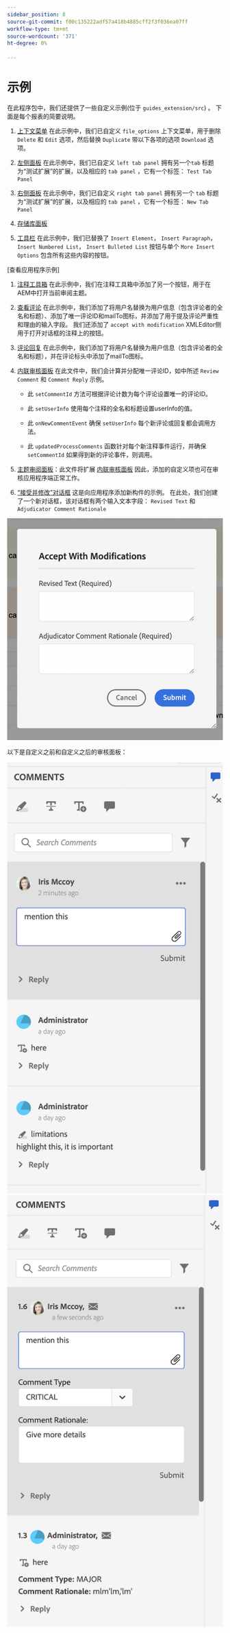 ```yaml
---
sidebar_position: 8
source-git-commit: f00c135222adf57a418b4885cff2f3f036ea07ff
workflow-type: tm+mt
source-wordcount: '371'
ht-degree: 0%

---
```



# 示例

在此程序包中，我们还提供了一些自定义示例(位于 `guides_extension/src`) 。 下面是每个报表的简要说明。

1. [上下文菜单](./../../src/file_options.ts)
在此示例中，我们已自定义 `file_options` 上下文菜单，用于删除 `Delete` 和 `Edit` 选项，然后替换 `Duplicate` 带以下各项的选项 `Download` 选项。

2. [左侧面板](../../src/left_panel_container.ts)
在此示例中，我们已自定义 `left tab panel` 拥有另一个`tab` 标题为“测试扩展”的扩展，以及相应的 `tab panel` ，它有一个标签： `Test Tab Panel`

3. [右侧面板](../../src/right_panel_container.ts)
在此示例中，我们已自定义 `right tab panel` 拥有另一个 `tab` 标题为“测试扩展”的扩展，以及相应的 `tab panel` ，它有一个标签： `New Tab Panel`

4. [存储库面板](../../src/repository_panel.ts)

5. [工具栏](../../src/toolbar.ts)
在此示例中，我们已替换了 `Insert Element`， `Insert Paragraph`， `Insert Numbered List`， `Insert Bulleted List` 按钮与单个 `More Insert Options` 包含所有这些内容的按钮。

[查看应用程序示例]

1. [注释工具箱](../../src/review_app_examples/annotation_extension.ts)
在此示例中，我们在注释工具箱中添加了另一个按钮，用于在AEM中打开当前审阅主题。

2. [查看评论](../../src/review_app_examples/review_comment.ts)
在此示例中，我们添加了将用户名替换为用户信息（包含评论者的全名和标题）、添加了唯一评论ID和mailTo图标，并添加了用于提及评论严重性和理由的输入字段。
我们还添加了 `accept with modification` XMLEditor侧用于打开对话框的注释上的按钮。

3. [评论回复](../../src/review_app_examples/comment_reply.ts)
在此示例中，我们添加了将用户名替换为用户信息（包含评论者的全名和标题），并在评论标头中添加了mailTo图标。

4. [内联审核面板](../../src/review_app_examples/inline_review_panel.ts)
在此文件中，我们会计算并分配唯一评论ID，如中所述 `Review Comment` 和 `Comment Reply` 示例。
   - 此 `setCommentId` 方法可根据评论计数为每个评论设置唯一的评论ID。

   - 此 `setUserInfo` 使用每个注释的全名和标题设置userInfo的值。

   - 此 `onNewCommentEvent` 确保 `setUserInfo` 每个新评论或回复都会调用方法。

   - 此 `updatedProcessComments` 函数针对每个新注释事件运行，并确保 `setCommentId` 如果得到新的评论事件，则调用。

5. [主题审阅面板](../../src/review_app_examples/topic_reviews.ts)：此文件将扩展 [内联审核面板](../../src/review_app_examples/inline_review_panel.ts) 因此，添加的自定义项也可在审核应用程序端正常工作。

6. [“接受并修改”对话框](../../src/review_app_examples/accept_with_modification_dialog.ts)
这是向应用程序添加新构件的示例。 在此处，我们创建了一个新对话框，该对话框有两个输入文本字段： `Revised Text` 和 `Adjudicator Comment Rationale`

![“接受并修改”对话框](./imgs/accept_with_modification_dialogue.png)

以下是自定义之前和自定义之后的审核面板：

![审查小组；](./imgs/review_panel.png)
![“接受并修改”对话框](./imgs/customised_review_panel.png)
